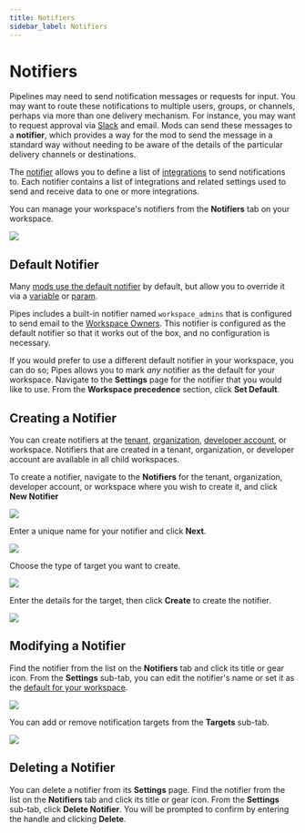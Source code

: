```yaml
---
title: Notifiers
sidebar_label: Notifiers
---
```


# Notifiers


Pipelines may need to send notification messages or requests for input.  You may want to route these notifications to multiple users, groups, or channels, perhaps via more than one delivery mechanism. For instance, you may want to request approval via [Slack](/pipes/docs/integrations/slack) and email.  Mods can send these messages to a **notifier**, which provides a way for the mod to send the message in a standard way without needing to be aware of the details of the particular delivery channels or destinations.

The [notifier](https://flowpipe.io/docs/reference/config-files/notifier) allows you to define a list of [integrations](/pipes/docs/integrations/) to send notifications to.  Each notifier contains a list of integrations and related settings used to send and receive data to one or more integrations.

You can manage your workspace's notifiers from the **Notifiers** tab on your workspace.

![](/images/docs/pipes/notifiers_list.png)


## Default Notifier

Many [mods use the default notifier](https://flowpipe.io/docs/reference/config-files/notifier#using-notifiers-in-mods) by default, but allow you to override it via a [variable](https://flowpipe.io/docs/flowpipe-hcl/variable) or [param](https://flowpipe.io/docs/flowpipe-hcl/pipeline#parameters). 

Pipes includes a built-in notifier named `workspace_admins` that is configured to send email to the [Workspace Owners](/pipes/docs/workspaces/members).  This notifier is configured as the default notifier so that it works out of the box, and no configuration is necessary.

If you would prefer to use a different default notifier in your workspace, you can do so;
Pipes allows you to mark *any* notifier as the default for your workspace.  Navigate to the **Settings** page for the notifier that you would like to use.  From the **Workspace precedence** section, click  **Set Default**.




## Creating a Notifier

You can create notifiers at the [tenant](/pipes/docs/accounts/tenant/notifiers), [organization](/pipes/docs/accounts/org/notifiers), [developer account](/pipes/docs/accounts/developer/notifiers), or workspace. Notifiers that are created in a tenant, organization, or developer account are available in all child workspaces.

To create a notifier, navigate to the **Notifiers** for the tenant, organization, developer account, or workspace where you wish to create it, and click **New Notifier**

![](/images/docs/pipes/notifiers_list.png)

Enter a unique name for your notifier and click **Next**.

![](/images/docs/pipes/create_notifier_handle.png)

Choose the type of target you want to create.

![](/images/docs/pipes/create_notifier_add_target.png)

Enter the details for the target, then click **Create** to create the notifier.

![](/images/docs/pipes/create_notifier_add_target_slack.png)


## Modifying a Notifier

Find the notifier from the list on the **Notifiers** tab and click its title or gear icon.  From the **Settings** sub-tab, you can edit the notifier's name or set it as the [default for your workspace](#default-notifier).

![](/images/docs/pipes/notifier_settings.png)

You can add or remove notification targets from the **Targets** sub-tab.

![](/images/docs/pipes/notifier_targets.png)


## Deleting a Notifier
 
You can delete a notifier from its **Settings** page. Find the notifier from the list on the **Notifiers** tab and click its title or gear icon.  From the **Settings** sub-tab, click **Delete Notifier**.  You will be prompted to confirm by entering the handle and clicking **Delete**.